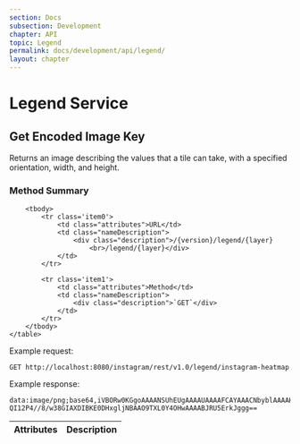 ```yaml
---
section: Docs
subsection: Development
chapter: API
topic: Legend
permalink: docs/development/api/legend/
layout: chapter
---
```


Legend Service
==============

## Get Encoded Image Key ##

Returns an image describing the values that a tile can take, with a specified orientation, width, and height.

<div class="props">
    <h3 class="sectionTitle">Method Summary</h3>
    <table class="summaryTable">
        <thead>
            <tr>
                <th scope="col">Attributes</th>
                <th scope="col">Description</th>
            </tr>
        </thead>

        <tbody>
            <tr class='item0'>
                <td class="attributes">URL</td>
                <td class="nameDescription">
                    <div class="description">/{version}/legend/{layer}
                        <br>/legend/{layer}</div>
                </td>
            </tr>

            <tr class='item1'>
                <td class="attributes">Method</td>
                <td class="nameDescription">
                    <div class="description">`GET`</div>
                </td>
            </tr>
        </tbody>
    </table>
</div>

Example request:

```http
GET http://localhost:8080/instagram/rest/v1.0/legend/instagram-heatmap
```

Example response:

```http
data:image/png;base64,iVBORw0KGgoAAAANSUhEUgAAAAUAAAAFCAYAAACNbyblAAAAHElEQV
QI12P4//8/w38GIAXDIBKE0DHxgljNBAAO9TXL0Y4OHwAAAABJRU5ErkJggg==
```